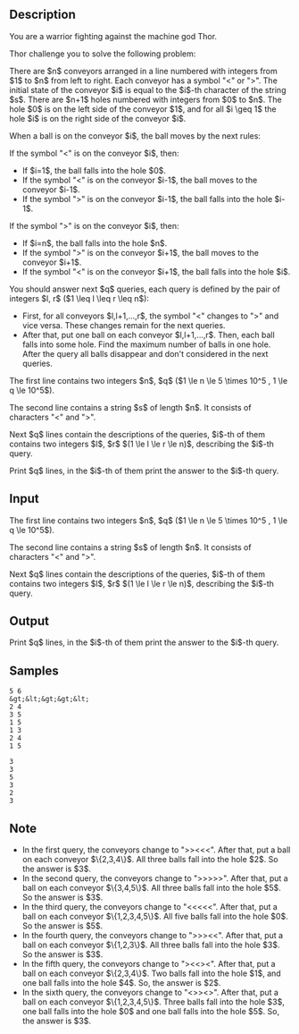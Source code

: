 ## Description

<div><p>You are a warrior fighting against the machine god Thor.</p><p>Thor challenge you to solve the following problem:</p><p>There are $n$ conveyors arranged in a line numbered with integers from $1$ to $n$ from left to right. Each conveyor has a symbol "<span class="tex-font-style-tt">&lt;</span>" or "<span class="tex-font-style-tt">&gt;</span>". The initial state of the conveyor $i$ is equal to the $i$-th character of the string $s$. There are $n+1$ holes numbered with integers from $0$ to $n$. The hole $0$ is on the left side of the conveyor $1$, and for all $i \geq 1$ the hole $i$ is on the right side of the conveyor $i$.</p><p>When a ball is on the conveyor $i$, the ball moves by the next rules:</p><p>If the symbol "<span class="tex-font-style-tt">&lt;</span>" is on the conveyor $i$, then:</p><ul> <li> If $i=1$, the ball falls into the hole $0$. </li><li> If the symbol "<span class="tex-font-style-tt">&lt;</span>" is on the conveyor $i-1$, the ball moves to the conveyor $i-1$. </li><li> If the symbol "<span class="tex-font-style-tt">&gt;</span>" is on the conveyor $i-1$, the ball falls into the hole $i-1$. </li></ul><p>If the symbol "<span class="tex-font-style-tt">&gt;</span>" is on the conveyor $i$, then:</p><ul> <li> If $i=n$, the ball falls into the hole $n$. </li><li> If the symbol "<span class="tex-font-style-tt">&gt;</span>" is on the conveyor $i+1$, the ball moves to the conveyor $i+1$. </li><li> If the symbol "<span class="tex-font-style-tt">&lt;</span>" is on the conveyor $i+1$, the ball falls into the hole $i$. </li></ul><p>You should answer next $q$ queries, each query is defined by the pair of integers $l, r$ ($1 \leq l \leq r \leq n$): </p><ul> <li> First, for all conveyors $l,l+1,...,r$, the symbol "<span class="tex-font-style-tt">&lt;</span>" changes to "<span class="tex-font-style-tt">&gt;</span>" and vice versa. <span class="tex-font-style-bf">These changes remain for the next queries.</span> </li><li> After that, put <span class="tex-font-style-bf">one ball</span> on each conveyor $l,l+1,...,r$. Then, each ball falls into some hole. Find the maximum number of balls in one hole. <span class="tex-font-style-bf">After the query all balls disappear and don't considered in the next queries.</span> </li></ul></div><div class="input-specification"><p>The first line contains two integers $n$, $q$ ($1 \le n \le 5 \times 10^5 , 1 \le q \le 10^5$).</p><p>The second line contains a string $s$ of length $n$. It consists of characters "<span class="tex-font-style-tt">&lt;</span>" and "<span class="tex-font-style-tt">&gt;</span>". </p><p>Next $q$ lines contain the descriptions of the queries, $i$-th of them contains two integers $l$, $r$ $(1 \le l \le r \le n)$, describing the $i$-th query.</p></div><div class="output-specification"><p>Print $q$ lines, in the $i$-th of them print the answer to the $i$-th query.</p></div>

## Input

<p>The first line contains two integers $n$, $q$ ($1 \le n \le 5 \times 10^5 , 1 \le q \le 10^5$).</p><p>The second line contains a string $s$ of length $n$. It consists of characters "<span class="tex-font-style-tt">&lt;</span>" and "<span class="tex-font-style-tt">&gt;</span>". </p><p>Next $q$ lines contain the descriptions of the queries, $i$-th of them contains two integers $l$, $r$ $(1 \le l \le r \le n)$, describing the $i$-th query.</p>

## Output

<p>Print $q$ lines, in the $i$-th of them print the answer to the $i$-th query.</p>

## Samples

```input1
5 6
&gt;&lt;&gt;&gt;&lt;
2 4
3 5
1 5
1 3
2 4
1 5
```

```output1
3
3
5
3
2
3
```




## Note

<ul> <li> In the first query, the conveyors change to "<span class="tex-font-style-tt">&gt;&gt;&lt;&lt;&lt;</span>". After that, put a ball on each conveyor $\{2,3,4\}$. All three balls fall into the hole $2$. So the answer is $3$. </li><li> In the second query, the conveyors change to "<span class="tex-font-style-tt">&gt;&gt;&gt;&gt;&gt;</span>". After that, put a ball on each conveyor $\{3,4,5\}$. All three balls fall into the hole $5$. So the answer is $3$. </li><li> In the third query, the conveyors change to "<span class="tex-font-style-tt">&lt;&lt;&lt;&lt;&lt;</span>". After that, put a ball on each conveyor $\{1,2,3,4,5\}$. All five balls fall into the hole $0$. So the answer is $5$. </li><li> In the fourth query, the conveyors change to "<span class="tex-font-style-tt">&gt;&gt;&gt;&lt;&lt;</span>". After that, put a ball on each conveyor $\{1,2,3\}$. All three balls fall into the hole $3$. So the answer is $3$. </li><li> In the fifth query, the conveyors change to "<span class="tex-font-style-tt">&gt;&lt;&lt;&gt;&lt;</span>". After that, put a ball on each conveyor $\{2,3,4\}$. Two balls fall into the hole $1$, and one ball falls into the hole $4$. So, the answer is $2$. </li><li> In the sixth query, the conveyors change to "<span class="tex-font-style-tt">&lt;&gt;&gt;&lt;&gt;</span>". After that, put a ball on each conveyor $\{1,2,3,4,5\}$. Three balls fall into the hole $3$, one ball falls into the hole $0$ and one ball falls into the hole $5$. So, the answer is $3$. </li></ul>
